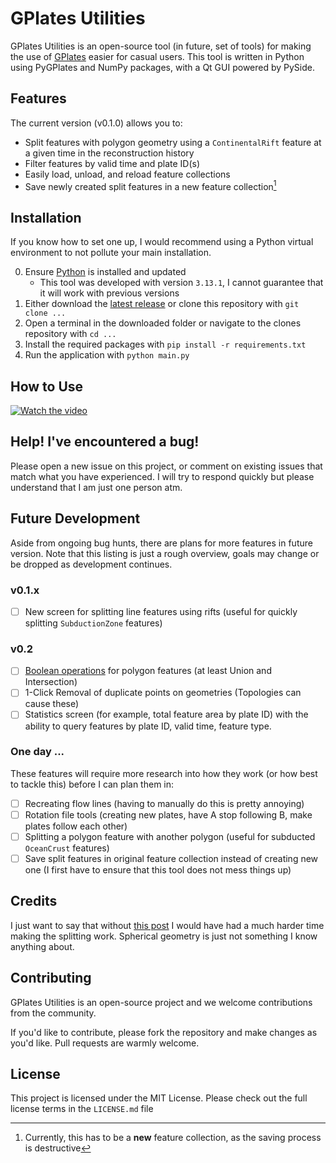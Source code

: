 # GPlates Utilities

GPlates Utilities is an open-source tool (in future, set of tools) for making the use of [GPlates](https://www.gplates.org/) easier for casual users.
This tool is written in Python using PyGPlates and NumPy packages, with a Qt GUI powered by PySide.

## Features

The current version (v0.1.0) allows you to:
- Split features with polygon geometry using a `ContinentalRift` feature at a given time in the reconstruction history
- Filter features by valid time and plate ID(s)
- Easily load, unload, and reload feature collections
- Save newly created split features in a new feature collection[^1]

[^1]: Currently, this has to be a **new** feature collection, as the saving process is destructive

## Installation

If you know how to set one up, I would recommend using a Python virtual environment to not pollute your main installation.

0. Ensure [Python](https://www.python.org/) is installed and updated
    - This tool was developed with version `3.13.1`, I cannot guarantee that it will work with previous versions
1. Either download the [latest release]() or clone this repository with `git clone ...`
2. Open a terminal in the downloaded folder or navigate to the clones repository with `cd ...`
3. Install the required packages with `pip install -r requirements.txt`
4. Run the application with `python main.py`

## How to Use

[![Watch the video](https://img.youtube.com/vi/Vikk2rcL9M4/maxresdefault.jpg)](https://www.youtube.com/watch?v=Vikk2rcL9M4)

## Help! I've encountered a bug!

Please open a new issue on this project, or comment on existing issues that match what you have experienced. I will try to respond quickly but please understand that I am just one person atm.

## Future Development

Aside from ongoing bug hunts, there are plans for more features in future version.
Note that this listing is just a rough overview, goals may change or be dropped as development continues.

### v0.1.x

- [ ] New screen for splitting line features using rifts (useful for quickly splitting `SubductionZone` features)

### v0.2

- [ ] [Boolean operations](https://en.wikipedia.org/wiki/Boolean_operations_on_polygons) for polygon features (at least Union and Intersection)
- [ ] 1-Click Removal of duplicate points on geometries (Topologies can cause these)
- [ ] Statistics screen (for example, total feature area by plate ID) with the ability to query features by plate ID, valid time, feature type.

### One day ...

These features will require more research into how they work (or how best to tackle this) before I can plan them in:

- [ ] Recreating flow lines (having to manually do this is pretty annoying)
- [ ] Rotation file tools (creating new plates, have A stop following B, make plates follow each other)
- [ ] Splitting a polygon feature with another polygon (useful for subducted `OceanCrust` features)
- [ ] Save split features in original feature collection instead of creating new one (I first have to ensure that this tool does not mess things up)

## Credits

I just want to say that without [this post](https://blog.mbedded.ninja/mathematics/geometry/spherical-geometry/finding-the-intersection-of-two-arcs-that-lie-on-a-sphere/) I would have had a much harder time making the splitting
work. Spherical geometry is just not something I know anything about.

## Contributing

GPlates Utilities is an open-source project and we welcome contributions from the community.

If you'd like to contribute, please fork the repository and make changes as you'd like. Pull requests are warmly welcome.

## License

This project is licensed under the MIT License. Please check out the full license terms in the `LICENSE.md` file